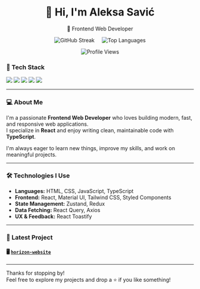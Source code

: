 <h1 align="center">👋 Hi, I'm Aleksa Savić</h1>

<p align="center">
  🚀 Frontend Web Developer 
</p>

<p align="center">
  <img src="https://github-readme-streak-stats.herokuapp.com?user=aleksasavic1&theme=radical&date_format=M%20j%5B%2C%20Y%5D" alt="GitHub Streak" />
  &nbsp;&nbsp;&nbsp;
  <img src="https://github-readme-stats.vercel.app/api/top-langs/?username=aleksasavic1&layout=compact&theme=radical" alt="Top Languages" />
</p>


<p align="center">
  <img src="https://komarev.com/ghpvc/?username=aleksasavic1&label=Profile%20views&color=0e75b6&style=flat" alt="Profile Views" />
</p>


### 🧰 Tech Stack
<p>
  <img src="https://img.shields.io/badge/React-20232A?style=for-the-badge&logo=react&logoColor=61DAFB" />
  <img src="https://img.shields.io/badge/TypeScript-007ACC?style=for-the-badge&logo=typescript&logoColor=white" />
  <img src="https://img.shields.io/badge/Tailwind-38B2AC?style=for-the-badge&logo=tailwind-css&logoColor=white" />
  <img src="https://img.shields.io/badge/Redux-593D88?style=for-the-badge&logo=redux&logoColor=white" />
  <img src="https://img.shields.io/badge/ReactQuery-FF4154?style=for-the-badge&logo=react-query&logoColor=white" />
</p>


---

### 💻 About Me

I'm a passionate **Frontend Web Developer** who loves building modern, fast, and responsive web applications.  
I specialize in **React** and enjoy writing clean, maintainable code with **TypeScript**.

I'm always eager to learn new things, improve my skills, and work on meaningful projects.

---

### 🛠️ Technologies I Use

- **Languages:** HTML, CSS, JavaScript, TypeScript
- **Frontend:** React, Material UI, Tailwind CSS, Styled Components
- **State Management:** Zustand, Redux
- **Data Fetching:** React Query, Axios
- **UX & Feedback:** React Toastify

---

### 🌟 Latest Project

#### 🖥️ [`horizon-website`](https://github.com/aleksasavic1/horizon-website)

---

Thanks for stopping by!  
Feel free to explore my projects and drop a ⭐️ if you like something!
